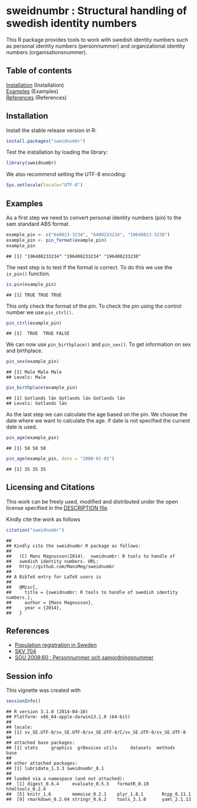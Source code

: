 <!--
%\VignetteEngine{knitr::knitr}
%\VignetteIndexEntry{pxweb}
-->

sweidnumbr : Structural handling of swedish identity numbers
===========

This R package provides tools to work with swedish identity numbers such as personal
identity numbers (personnummer) and organizational identity numbers (organisationsnummer).

## Table of contents

[Installation](#installation) (Installation)  
[Examples](#examples) (Examples)  
[References](#references) (References)  

## <a name="installation"></a>Installation

Install the stable release version in R:


```r
install.packages("sweidnumbr")
```

Test the installation by loading the library:


```r
library(sweidnumbr)
```

We also recommend setting the UTF-8 encoding:


```r
Sys.setlocale(locale="UTF-8") 
```

## <a name="examples"></a>Examples

As a first step we need to convert personal identity numbers (pin) to the sam standard ABS format.


```r
example_pin <- c("640823-3234", "6408233234", "19640823-3230")
example_pin <- pin_format(example_pin)
example_pin
```

```
## [1] "196408233234" "196408233234" "196408233230"
```

The next step is to test if the format is correct. To do this we use the ```is_pin()``` function.


```r
is.pin(example_pin)
```

```
## [1] TRUE TRUE TRUE
```

This only check the format of the pin. To check the pin using the control number we use ```pin_ctrl()```.


```r
pin_ctrl(example_pin)
```

```
## [1]  TRUE  TRUE FALSE
```

We can now use ```pin_birthplace()``` and ```pin_sex()```. To get information on sex and birthplace.


```r
pin_sex(example_pin)
```

```
## [1] Male Male Male
## Levels: Male
```

```r
pin_birthplace(example_pin)
```

```
## [1] Gotlands län Gotlands län Gotlands län
## Levels: Gotlands län
```

As the last step we can calculate the age based on the pin. We choose the date where we want to calculate the age. If date is not specified the current date is used.


```r
pin_age(example_pin)
```

```
## [1] 50 50 50
```

```r
pin_age(example_pin, date = "2000-01-01")
```

```
## [1] 35 35 35
```


## Licensing and Citations

This work can be freely used, modified and distributed under the open license specified in the [DESCRIPTION file](https://github.com/MansMeg/sweidnumbr/blob/master/DESCRIPTION).

Kindly cite the work as follows


```r
citation("sweidnumbr")
```

```
## 
## Kindly cite the sweidnumbr R package as follows:
## 
##   (C) Mans Magnusson(2014).  sweidnumbr: R tools to handle of
##   swedish identity numbers. URL:
##   http://github.com/MansMeg/sweidnumbr
## 
## A BibTeX entry for LaTeX users is
## 
##   @Misc{,
##     title = {sweidnumbr: R tools to handle of swedish identity numbers.},
##     author = {Mans Magnusson},
##     year = {2014},
##   }
```


## <a name="references"></a>References 

- [Population registration in Sweden](https://www.skatteverket.se/download/18.8dcbbe4142d38302d74be9/1387372677724/717B06.pdf)
- [SKV 704](https://www.skatteverket.se/download/18.1e6d5f87115319ffba380001857/1285595720207/70408.pdf)
- [SOU 2008:60 : Personnummer och samordningsnummer](http://www.riksdagen.se/sv/Dokument-Lagar/Utredningar/Statens-offentliga-utredningar/Personnummer-och-samordningsnu_GWB360/)


## Session info

This vignette was created with


```r
sessionInfo()
```

```
## R version 3.1.0 (2014-04-10)
## Platform: x86_64-apple-darwin13.1.0 (64-bit)
## 
## locale:
## [1] sv_SE.UTF-8/sv_SE.UTF-8/sv_SE.UTF-8/C/sv_SE.UTF-8/sv_SE.UTF-8
## 
## attached base packages:
## [1] stats     graphics  grDevices utils     datasets  methods   base     
## 
## other attached packages:
## [1] lubridate_1.3.3 sweidnumbr_0.1 
## 
## loaded via a namespace (and not attached):
##  [1] digest_0.6.4     evaluate_0.5.5   formatR_0.10     htmltools_0.2.4 
##  [5] knitr_1.6        memoise_0.2.1    plyr_1.8.1       Rcpp_0.11.1     
##  [9] rmarkdown_0.2.64 stringr_0.6.2    tools_3.1.0      yaml_2.1.13
```
